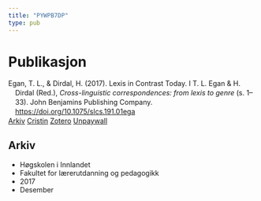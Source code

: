 ```yaml
---
title: "PYWPB7DP"
type: pub
---
```

<h1>Publikasjon</h1>
<article id="csl-bib-container-PYWPB7DP" class="csl-bib-container">
  <div class="csl-bib-body" style="line-height: 1.35; padding-left: 1em; text-indent:-1em;">
  <div class="csl-entry">Egan, T. L., &amp; Dirdal, H. (2017). Lexis in Contrast Today. I T. L. Egan &amp; H. Dirdal (Red.), <i>Cross-linguistic correspondences: from lexis to genre</i> (s. 1&#x2013;33). John Benjamins Publishing Company. <a href="https://doi.org/10.1075/slcs.191.01ega">https://doi.org/10.1075/slcs.191.01ega</a></div>
</div>
  <div class="csl-bib-buttons">
    <a href="#taxonomy-article-PYWPB7DP" class="csl-bib-button">Arkiv</a>
    <a href="https://app.cristin.no/results/show.jsf?id=1523002" alt="Cristin URL" class="csl-bib-button">Cristin</a>
    <a href="http://zotero.org/groups/5402882/items/PYWPB7DP" alt="Zotero URL" class="csl-bib-button">Zotero</a>
    <a href="https://doi.org/10.1075/slcs.191.01ega" class="csl-bib-button">Unpaywall</a>
  </div>
  <div id="csl-bib-meta-container-PYWPB7DP"></div>
</article>
<div id="csl-bib-meta-PYWPB7DP" class="csl-bib-meta">
  <article id="taxonomy-article-PYWPB7DP" class="taxonomy-article">
    <h1>Arkiv</h1>
    <ul>
      <li>Høgskolen i Innlandet</li>
      <li>Fakultet for lærerutdanning og pedagogikk</li>
      <li>2017</li>
      <li>Desember</li>
    </ul>
  </article>
</div>
